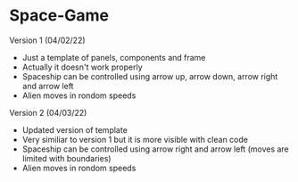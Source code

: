 # Space-Game

Version 1 (04/02/22)
  - Just a template of panels, components and frame
  - Actually it doesn't work properly 
  - Spaceship can be controlled using arrow up, arrow down, arrow right and arrow left
  - Alien moves in rondom speeds

Version 2 (04/03/22)
  - Updated version of template
  - Very similiar to version 1 but it is more visible with clean code
  - Spaceship can be controlled using arrow right and arrow left (moves are limited with boundaries)
  - Alien moves in rondom speeds
